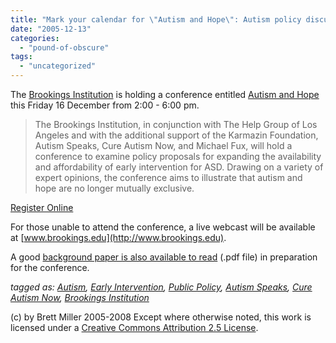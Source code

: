 ```yaml
---
title: "Mark your calendar for \"Autism and Hope\": Autism policy discussion from the Brookings Institution"
date: "2005-12-13"
categories: 
  - "pound-of-obscure"
tags: 
  - "uncategorized"
---
```


The [Brookings Institution](http://www.brookings.edu) is holding a conference entitled [Autism and Hope](http://www.brookings.edu/comm/events/20051216autism.htm) this Friday 16 December from 2:00 - 6:00 pm.

> The Brookings Institution, in conjunction with The Help Group of Los Angeles and with the additional support of the Karmazin Foundation, Autism Speaks, Cure Autism Now, and Michael Fux, will hold a conference to examine policy proposals for expanding the availability and affordability of early intervention for ASD. Drawing on a variety of expert opinions, the conference aims to illustrate that autism and hope are no longer mutually exclusive.

[Register Online](http://www.brookings.edu/comm/event_reg/event_regform.htm)  
  
For those unable to attend the conference, a live webcast will be available at [www.brookings.edu](http://www.brookings.edu).  
  
A good [background paper is also available to read](http://www.brookings.edu/comm/events/20051216autism.pdf) (.pdf file) in preparation for the conference.  
  
_tagged as: [Autism](http://technorati.com/tag/autism), [Early Intervention](http://technorati.com/tag/early+intervention), [Public Policy](http://technorati.com/tag/public+policy), [Autism Speaks](http://technorati.com/tag/autism+speaks), [Cure Autism Now](http://technorati.com/tag/cure+autism+now), [Brookings Institution](http://technorati.com/tag/brookings+institution)_

(c) by Brett Miller 2005-2008 Except where otherwise noted, this work is licensed under a [Creative Commons Attribution 2.5 License](http://creativecommons.org/licenses/by/2.5/).
